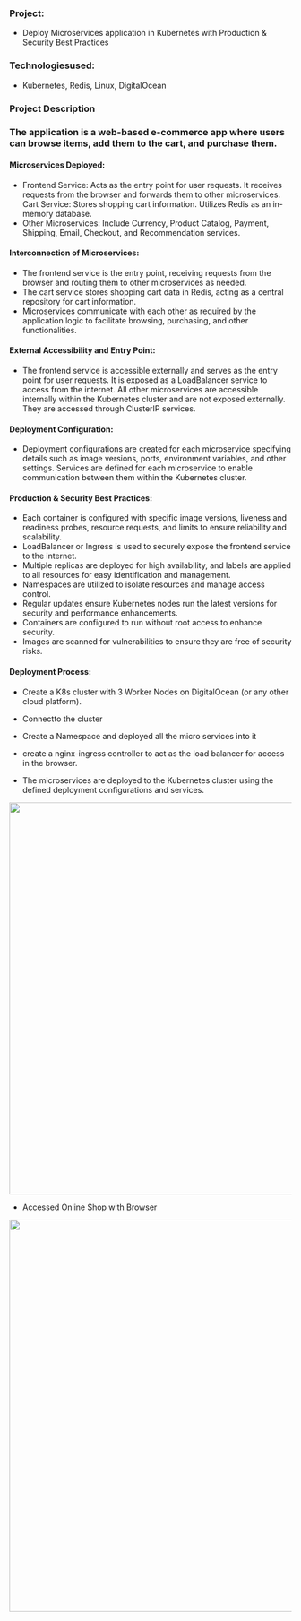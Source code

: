 
### Project: 
* Deploy Microservices application in Kubernetes with Production & Security Best Practices
### Technologiesused: 
* Kubernetes, Redis, Linux, DigitalOcean

### Project Description

### The application is a web-based e-commerce app where users can browse items, add them to the cart, and purchase them.

#### Microservices Deployed:

* Frontend Service: Acts as the entry point for user requests. It receives requests from the browser and forwards them to other microservices.
Cart Service: Stores shopping cart information. Utilizes Redis as an in-memory database.
* Other Microservices: Include Currency, Product Catalog, Payment, Shipping, Email, Checkout, and Recommendation services.

#### Interconnection of Microservices:

* The frontend service is the entry point, receiving requests from the browser and routing them to other microservices as needed.
* The cart service stores shopping cart data in Redis, acting as a central repository for cart information.
* Microservices communicate with each other as required by the application logic to facilitate browsing, purchasing, and other functionalities.

#### External Accessibility and Entry Point:

* The frontend service is accessible externally and serves as the entry point for user requests. It is exposed as a LoadBalancer service to access from the internet.
All other microservices are accessible internally within the Kubernetes cluster and are not exposed externally. They are accessed through ClusterIP services.

#### Deployment Configuration:

* Deployment configurations are created for each microservice specifying details such as image versions, ports, environment variables, and other settings.
Services are defined for each microservice to enable communication between them within the Kubernetes cluster.

#### Production & Security Best Practices:

* Each container is configured with specific image versions, liveness and readiness probes, resource requests, and limits to ensure reliability and scalability.
* LoadBalancer or Ingress is used to securely expose the frontend service to the internet.
* Multiple replicas are deployed for high availability, and labels are applied to all resources for easy identification and management.
* Namespaces are utilized to isolate resources and manage access control.
* Regular updates ensure Kubernetes nodes run the latest versions for security and performance enhancements.
* Containers are configured to run without root access to enhance security.
* Images are scanned for vulnerabilities to ensure they are free of security risks.

#### Deployment Process:

* Create a K8s cluster with 3 Worker Nodes on DigitalOcean (or any other cloud platform).
* Connectto the cluster
* Create a Namespace and deployed all the micro services into it
* create a nginx-ingress controller to act as the load balancer for access in the browser.

* The microservices are deployed to the Kubernetes cluster using the defined deployment configurations and services.



<img src="https://github.com/Rajib-Mardi/Deploy-Microservices-Application/assets/96679708/8a93f3ab-c65e-4262-9462-1955ed414395" width="700">

*  Accessed Online Shop with Browser

<img src="https://github.com/Rajib-Mardi/Deploy-Microservices-Application/assets/96679708/5eed310a-0006-43eb-a56f-ec4b869cdee1" width="700">
